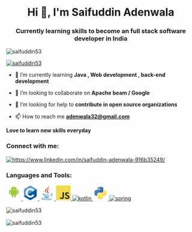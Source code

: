 <h1 align="center">Hi 👋, I'm Saifuddin Adenwala</h1>
<h3 align="center">Currently learning skills to become an full stack software developer in India</h3>

<p align="left"> <img src="https://komarev.com/ghpvc/?username=saifuddin53&label=Profile%20views&color=0e75b6&style=flat" alt="saifuddin53" /> </p>

<p align="left"> <a href="https://github.com/ryo-ma/github-profile-trophy"><img src="https://github-profile-trophy.vercel.app/?username=saifuddin53" alt="saifuddin53" /></a> </p>


- 🌱 I’m currently learning **Java , Web development , back-end development**

- 👯 I’m looking to collaborate on **Apache beam / Google**

- 🤝 I’m looking for help to **contribute in open source organizations**

- 📫 How to reach me **adenwala32@gmail.com**

**Love to learn new skills everyday**

<h3 align="left">Connect with me:</h3>
<p align="left">
<a href="https://linkedin.com/in/saifuddin-adenwala-916b35249/" target="_blank"><img align="center" src="https://raw.githubusercontent.com/rahuldkjain/github-profile-readme-generator/master/src/images/icons/Social/linked-in-alt.svg" alt="https://www.linkedin.com/in/saifuddin-adenwala-916b35249/" height="30" width="40" /></a>
</p>

<h3 align="left">Languages and Tools:</h3>
<p align="left"> <a href="https://developer.android.com" target="_blank" rel="noreferrer"> <img src="https://raw.githubusercontent.com/devicons/devicon/master/icons/android/android-original-wordmark.svg" alt="android" width="40" height="40"/> </a> <a href="https://www.cprogramming.com/" target="_blank" rel="noreferrer"> <img src="https://raw.githubusercontent.com/devicons/devicon/master/icons/c/c-original.svg" alt="c" width="40" height="40"/> </a> <a href="https://www.java.com" target="_blank" rel="noreferrer"> <img src="https://raw.githubusercontent.com/devicons/devicon/master/icons/java/java-original.svg" alt="java" width="40" height="40"/> </a> <a href="https://developer.mozilla.org/en-US/docs/Web/JavaScript" target="_blank" rel="noreferrer"> <img src="https://raw.githubusercontent.com/devicons/devicon/master/icons/javascript/javascript-original.svg" alt="javascript" width="40" height="40"/> </a> <a href="https://kotlinlang.org" target="_blank" rel="noreferrer"> <img src="https://www.vectorlogo.zone/logos/kotlinlang/kotlinlang-icon.svg" alt="kotlin" width="40" height="40"/> </a> <a href="https://www.python.org" target="_blank" rel="noreferrer"> <img src="https://raw.githubusercontent.com/devicons/devicon/master/icons/python/python-original.svg" alt="python" width="40" height="40"/> </a> <a href="https://spring.io/" target="_blank" rel="noreferrer"> <img src="https://www.vectorlogo.zone/logos/springio/springio-icon.svg" alt="spring" width="40" height="40"/> </a> </p>

<p><img align="center" src="https://github-readme-stats.vercel.app/api/top-langs?username=saifuddin53&show_icons=true&locale=en&layout=compact" alt="saifuddin53" /></p>

<p><img align="center" src="https://github-readme-streak-stats.herokuapp.com/?user=saifuddin53&" alt="saifuddin53" /></p>

